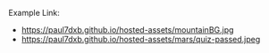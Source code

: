Example Link: 
- https://paul7dxb.github.io/hosted-assets/mountainBG.jpg
- https://paul7dxb.github.io/hosted-assets/mars/quiz-passed.jpeg
